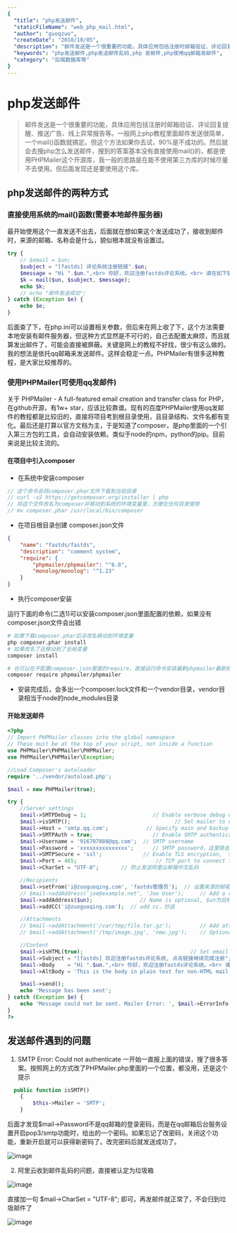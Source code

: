 ```yaml
---
{
  "title": "php发送邮件",
  "staticFileName": "web_php_mail.html",
  "author": "guoqzuo",
  "createDate": "2018/10/05",
  "description": "邮件发送是一个很重要的功能，具体应用包括注册时邮箱验证、评论回复提醒、推送广告、线上异常报告等。一般网上php教程里面邮件发送很简单，一个mail()函数就搞定。但这个方法如果你去试，90%是不成功的。然后就会去搜php怎么发送邮件，搜到的答案基本没有直接使用mail()的，都是使用PHPMailer这个开源库，我一般的思路是在能不使用第三方库的时候尽量不去使用。但后面发现还是要使用这个库。",
  "keywords": "php发送邮件,php发送邮件乱码,php 发邮件,php使用qq邮箱发邮件",
  "category": "后端数据库等"
}
---
```


# php发送邮件

> 邮件发送是一个很重要的功能，具体应用包括注册时邮箱验证、评论回复提醒、推送广告、线上异常报告等。一般网上php教程里面邮件发送很简单，一个mail()函数就搞定。但这个方法如果你去试，90%是不成功的。然后就会去搜php怎么发送邮件，搜到的答案基本没有直接使用mail()的，都是使用PHPMailer这个开源库，我一般的思路是在能不使用第三方库的时候尽量不去使用。但后面发现还是要使用这个库。

## php发送邮件的两种方式
### 直接使用系统的mail()函数(需要本地邮件服务器)
最开始使用这个一直发送不出去，后面就在想如果这个发送成功了，接收到邮件时，来源的邮箱、名称会是什么，貌似根本就没有设置过。
```php
try {
    // $email = $un;
    $subject = "[fastds] 评论系统注册链接".$un;
    $message = "Hi ".$un.",<br> 你好，欢迎注册fastds评论系统。<br> 请在如下链接完成注册：<br> http://www.jstomp?f=reg&key=sfsdfsdfs2342342sdsfmcvbjjw<br>fastds管理员 guoqzuo<br>i@zuoguoqing.com";
    $k = mail($un, $subject, $message);
    echo $k;
    // echo "邮件发送成功";
} catch (Exception $e) {
    echo $e;
}
```
后面查了下，在php.ini可以设置相关参数，但后来在网上收了下，这个方法需要本地安装有邮件服务器，但这种方式显然是不可行的，自己去配置太麻烦，而且就算发出邮件了，可能会直接被屏蔽。关键是网上的教程不好找，很少有这么做的。我的想法是依托qq邮箱来发送邮件。这样会稳定一点。PHPMailer有很多这种教程，是大家比较推荐的。

### 使用PHPMailer(可使用qq发邮件)
关于 PHPMailer - A full-featured email creation and transfer class for PHP，在github开源，有1w+ star，应该比较靠谱。现有的百度PHPMailer使用qq发邮件的教程都是比较旧的，直接将项目考到根目录使用，且目录结构、文件名都有变化。最后还是打算以官方文档为主，于是知道了composer，是php里面的一个引入第三方包的工具，会自动安装依赖。类似于node的npm，python的pip。目前来说是比较主流的。

#### 在项目中引入composer
- 在系统中安装composer

```js
// 这个命令会将composer.phar文件下载到当前目录
// curl -sS https://getcomposer.org/installer | php
// 将这个文件改名为composer并移动到系统的环境变量里，方便在任何目录使用
// mv composer.phar /usr/local/bin/composer
```

- 在项目根目录创建 composer.json文件

```json
{
    "name": "fastds/fastds",
    "description": "comment system",
    "require": {
        "phpmailer/phpmailer": "^6.0",
        "monolog/monolog": "^1.23"
    }
}
```

- 执行composer安装

运行下面的命令(二选1)可以安装composer.json里面配置的依赖，如果没有composer.json文件会出错

```bash
# 如果下载composer.phar后没改名移动到环境变量
php composer.phar install
# 如果改名了且移动到了全局变量 
composer install

# 也可以在不配置composer.json里面的require，直接运行命令安装最新phpmailer最新版本的
composer require phpmailer/phpmailer
```

- 安装完成后，会多出一个composer.lock文件和一个vendor目录，vendor目录相当于node的node_modules目录

#### 开始发送邮件

```php
<?php
// Import PHPMailer classes into the global namespace
// These must be at the top of your script, not inside a function
use PHPMailer\PHPMailer\PHPMailer;
use PHPMailer\PHPMailer\Exception;

//Load Composer's autoloader
require '../vendor/autoload.php';

$mail = new PHPMailer(true);

try {
    //Server settings
    $mail->SMTPDebug = 1;                     // Enable verbose debug output
    $mail->isSMTP();                                 // Set mailer to use SMTP
    $mail->Host = 'smtp.qq.com';            // Specify main and backup SMTP servers
    $mail->SMTPAuth = true;                   // Enable SMTP authentication
    $mail->Username = '916707888@qq.com';  // SMTP username                    
    $mail->Password = 'xxxxxxxxxxxxxxx';      // SMTP password，这里隐去了密码
    $mail->SMTPSecure = 'ssl';             // Enable TLS encryption, `ssl` also accepted
    $mail->Port = 465;                         // TCP port to connect to
    $mail->CharSet = "UTF-8";       // 防止发送阿里云邮箱中文乱码

    //Recipients
    $mail->setFrom('i@zuoguoqing.com', 'fastds管理员');  // 设置来源的邮箱/名称
    // $mail->addAddress('joe@example.net', 'Joe User');     // Add a recipient
    $mail->addAddress($un);               // Name is optional, $un为目标邮件地址
    $mail->addCC('i@zuoguoqing.com');  // add cc，抄送

    //Attachments
    // $mail->addAttachment('/var/tmp/file.tar.gz');         // Add attachments
    // $mail->addAttachment('/tmp/image.jpg', 'new.jpg');    // Optional name

    //Content
    $mail->isHTML(true);                                  // Set email format to HTML
    $mail->Subject = "[fastds] 欢迎注册fastds评论系统, 点击链接继续完成注册";
    $mail->Body    = "Hi ".$un.",<br> 你好，欢迎注册fastds评论系统。<br> 请在如下链接完成注册：<br> http://www.jstomp?f=reg&key=sfsdfsdfs2342342sdsfmcvbjjw<br>fastds管理员 guoqzuo<br>i@zuoguoqing.com";
    $mail->AltBody = 'This is the body in plain text for non-HTML mail clients';

    $mail->send();
    echo 'Message has been sent';
} catch (Exception $e) {
    echo 'Message could not be sent. Mailer Error: ', $mail->ErrorInfo;
}
?>
```

## 发送邮件遇到的问题

1. SMTP Error: Could not authenticate 
一开始一直报上面的错误，搜了很多答案。按照网上的方式改了PHPMailer.php里面的一个位置，都没用，还是这个提示
``` php
  public function isSMTP()
    {
        $this->Mailer = 'SMTP';
    }
```
后面才发现$mail->Password不是qq邮箱的登录密码，而是在qq邮箱后台服务设置开启pop3/smtp功能时，给出的一个密码。如果忘记了改密码，关闭这个功能，重新开启就可以获得新密码了。改完密码后就发送成功了。

![image](../../../images/blog/web/web_php_mail_1.png)

2. 阿里云收到邮件乱码的问题，直接被认定为垃圾箱

![image](../../../images/blog/web/web_php_mail_2.png)

直接加一句 $mail->CharSet = "UTF-8";  即可，再发邮件就正常了，不会归到垃圾邮件了

![image](../../../images/blog/web/web_php_mail_3.png)

